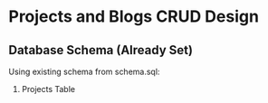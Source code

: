 # Projects and Blogs CRUD Design

## Database Schema (Already Set)
Using existing schema from schema.sql:

1. Projects Table 